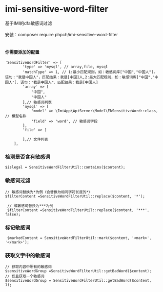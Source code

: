 # imi-sensitive-word-filter
基于IMI的dfa敏感词过滤
<br><br>
安装：composer require phpch/imi-sensitive-word-filter
<br><br>

####  你需要添加的配置

```
'SensitiveWordFilter' => [
		'type' => 'mysql', // array,file, mysql
		'matchType' => 1, // 1:最小匹配规则，如：敏感词库["中国","中国人"]，语句："我是中国人"，匹配结果：我是[中国]人,2:最大匹配规则，如：敏感词库["中国","中国人"]，语句："我是中国人"，匹配结果：我是[中国人]
		'array' => [
			"中国",
			"中国人"
		],// 敏感词列表
		'mysql' => [
			'model' => \ImiApp\ApiServer\Model\EkSensitiveWord::class, // 模型名称
			'field' => 'word', // 敏感词字段
		],
		'file' => [
		
		],// 文件列表
	],
```
### 检测是否含有敏感词

    $islegal = SensitiveWordFilterUtil::contains($content);

### 敏感词过滤

    // 敏感词替换为*为例（会替换为相同字符长度的*）
    $filterContent =SensitiveWordFilterUtil::replace($content, '*');
    
     // 或敏感词替换为***为例
     $filterContent =SensitiveWordFilterUtil::replace($content, '***', false);

### 标记敏感词
     $markedContent = SensitiveWordFilterUtil::mark($content, '<mark>', '</mark>');

### 获取文字中的敏感词

    // 获取内容中所有的敏感词
    $sensitiveWordGroup =SensitiveWordFilterUtil::getBadWord($content);
    // 仅且获取一个敏感词
    $sensitiveWordGroup = SensitiveWordFilterUtil::getBadWord($content, 1);